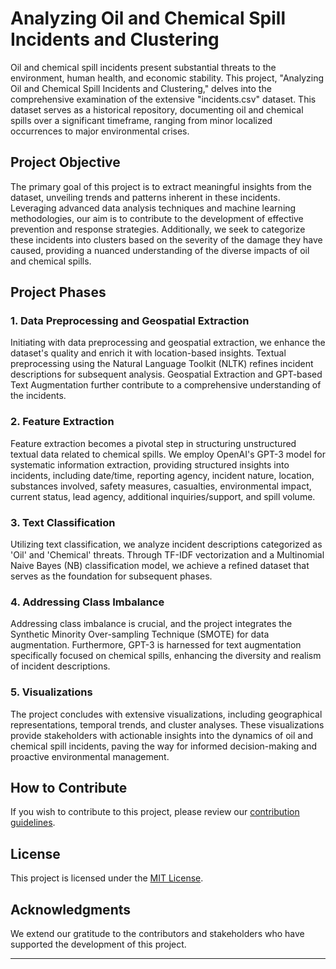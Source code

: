 # Analyzing Oil and Chemical Spill Incidents and Clustering

Oil and chemical spill incidents present substantial threats to the environment, human health, and economic stability. This project, "Analyzing Oil and Chemical Spill Incidents and Clustering," delves into the comprehensive examination of the extensive "incidents.csv" dataset. This dataset serves as a historical repository, documenting oil and chemical spills over a significant timeframe, ranging from minor localized occurrences to major environmental crises.

## Project Objective

The primary goal of this project is to extract meaningful insights from the dataset, unveiling trends and patterns inherent in these incidents. Leveraging advanced data analysis techniques and machine learning methodologies, our aim is to contribute to the development of effective prevention and response strategies. Additionally, we seek to categorize these incidents into clusters based on the severity of the damage they have caused, providing a nuanced understanding of the diverse impacts of oil and chemical spills.

## Project Phases

### 1. Data Preprocessing and Geospatial Extraction

Initiating with data preprocessing and geospatial extraction, we enhance the dataset's quality and enrich it with location-based insights. Textual preprocessing using the Natural Language Toolkit (NLTK) refines incident descriptions for subsequent analysis. Geospatial Extraction and GPT-based Text Augmentation further contribute to a comprehensive understanding of the incidents.

### 2. Feature Extraction

Feature extraction becomes a pivotal step in structuring unstructured textual data related to chemical spills. We employ OpenAI's GPT-3 model for systematic information extraction, providing structured insights into incidents, including date/time, reporting agency, incident nature, location, substances involved, safety measures, casualties, environmental impact, current status, lead agency, additional inquiries/support, and spill volume.

### 3. Text Classification

Utilizing text classification, we analyze incident descriptions categorized as 'Oil' and 'Chemical' threats. Through TF-IDF vectorization and a Multinomial Naive Bayes (NB) classification model, we achieve a refined dataset that serves as the foundation for subsequent phases.

### 4. Addressing Class Imbalance

Addressing class imbalance is crucial, and the project integrates the Synthetic Minority Over-sampling Technique (SMOTE) for data augmentation. Furthermore, GPT-3 is harnessed for text augmentation specifically focused on chemical spills, enhancing the diversity and realism of incident descriptions.

### 5. Visualizations

The project concludes with extensive visualizations, including geographical representations, temporal trends, and cluster analyses. These visualizations provide stakeholders with actionable insights into the dynamics of oil and chemical spill incidents, paving the way for informed decision-making and proactive environmental management.

## How to Contribute

If you wish to contribute to this project, please review our [contribution guidelines](CONTRIBUTING.md).

## License

This project is licensed under the [MIT License](LICENSE).

## Acknowledgments

We extend our gratitude to the contributors and stakeholders who have supported the development of this project.

---